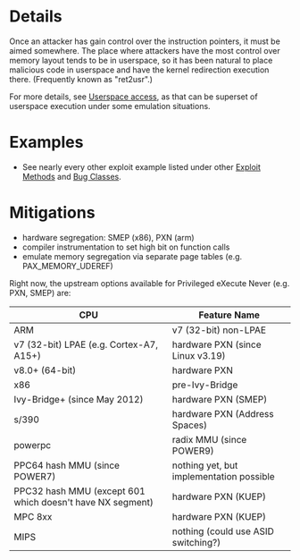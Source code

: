 # Details

Once an attacker has gain control over the instruction pointers, it must
be aimed somewhere. The place where attackers have the most control over
memory layout tends to be in userspace, so it has been natural to place
malicious code in userspace and have the kernel redirection execution
there. (Frequently known as "ret2usr".)

For more details, see [Userspace
access](Exploit_Methods/Userspace_data_usage "wikilink"), as that can be
superset of userspace execution under some emulation situations.

# Examples

  - See nearly every other exploit example listed under other [Exploit
    Methods](Exploit_Methods "wikilink") and [Bug
    Classes](Bug_Classes "wikilink").

# Mitigations

  - hardware segregation: SMEP (x86), PXN (arm)
  - compiler instrumentation to set high bit on function calls
  - emulate memory segregation via separate page tables (e.g.
    PAX_MEMORY_UDEREF)

Right now, the upstream options available for Privileged eXecute Never
(e.g. PXN, SMEP) are:

| CPU                                                       | Feature Name                             |
| --------------------------------------------------------- | ---------------------------------------- |
| ARM                                                       | v7 (32-bit) non-LPAE                     |
| v7 (32-bit) LPAE (e.g. Cortex-A7, A15+)                   | hardware PXN (since Linux v3.19)         |
| v8.0+ (64-bit)                                            | hardware PXN                             |
| x86                                                       | pre-Ivy-Bridge                           |
| Ivy-Bridge+ (since May 2012)                              | hardware PXN (SMEP)                      |
| s/390                                                     | hardware PXN (Address Spaces)            |
| powerpc                                                   | radix MMU (since POWER9)                 |
| PPC64 hash MMU (since POWER7)                             | nothing yet, but implementation possible |
| PPC32 hash MMU (except 601 which doesn't have NX segment) | hardware PXN (KUEP)                      |
| MPC 8xx                                                   | hardware PXN (KUEP)                      |
| MIPS                                                      | nothing (could use ASID switching?)      |